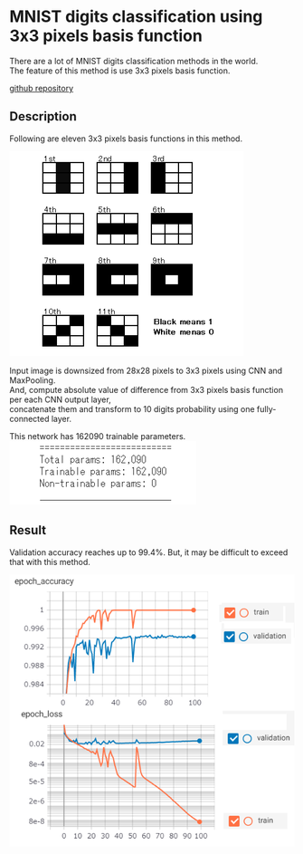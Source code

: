 #  MNIST digits classification using 3x3 pixels basis function   

There are a lot of MNIST digits classification methods in the world.  
The feature of this method is use 3x3 pixels basis function.  


[github repository](https://github.com/shun60s/mnist-basis-function/)  


## Description  

Following are eleven 3x3 pixels basis functions in this method.  


![figure1](docs/3x3_basis_function.png)  

Input image is downsized from 28x28 pixels to 3x3 pixels using CNN and MaxPooling.  
And, compute absolute value of difference from 3x3 pixels basis function per each CNN output layer,   
concatenate them and transform to 10 digits probability using one fully-connected layer.  


This network has 162090 trainable parameters.   
![figure2](docs/number_of_parameters.png)  

## Result  

Validation accuracy reaches up to 99.4%.  But, it may be difficult to exceed that with this method.  


![figure3](docs/accuracy.png)  
